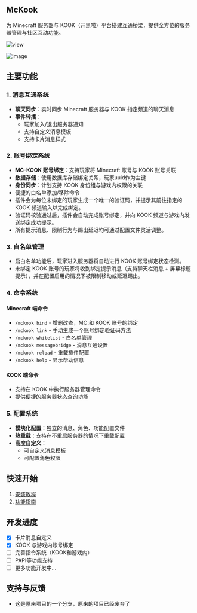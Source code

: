 ## **McKook**
为 Minecraft 服务器与 KOOK（开黑啦）平台搭建互通桥梁，提供全方位的服务器管理与社区互动功能。

![view](https://moe-counter.glitch.me/get/@mcKook.readme)

![image](https://github.com/meteorOSS/McKook/assets/61687266/f25ff878-5e7c-4b33-9cbc-9664634745f3)

## 主要功能

### 1. 消息互通系统
- **聊天同步**：实时同步 Minecraft 服务器与 KOOK 指定频道的聊天消息
- **事件转播**：
  - 玩家加入/退出服务器通知
  - 支持自定义消息模板
  - 支持卡片消息样式

### 2. 账号绑定系统
- **MC-KOOK 账号绑定**：支持玩家将 Minecraft 账号与 KOOK 账号关联
- **数据存储**：使用数据库存储绑定关系，玩家uuid作为主键
- **身份同步**：计划支持 KOOK 身份组与游戏内权限的关联
- 便捷的白名单添加/移除命令
- 插件会为每位未绑定的玩家生成一个唯一的验证码，并提示其前往指定的 KOOK 频道输入以完成绑定。
- 验证码校验通过后，插件会自动完成账号绑定，并向 KOOK 频道与游戏内发送绑定成功提示。
- 所有提示消息、限制行为与踢出延迟均可通过配置文件灵活调整。

### 3. 白名单管理
- 启白名单功能后，玩家进入服务器将自动进行 KOOK 账号绑定状态检测。
- 未绑定 KOOK 账号的玩家将收到绑定提示消息（支持聊天栏消息 + 屏幕标题提示），并在配置启用的情况下被限制移动或延迟踢出。

### 4. 命令系统
#### Minecraft 端命令
- `/mckook bind` - 增删改查，MC 和 KOOK 账号的绑定
- `/mckook link` - 手动生成一个账号绑定验证码方法
- `/mckook whitelist` - 白名单管理
- `/mckook messagebridge` - 消息互通设置
- `/mckook reload` - 重载插件配置
- `/mckook help` - 显示帮助信息

#### KOOK 端命令
- 支持在 KOOK 中执行服务器管理命令
- 提供便捷的服务器状态查询功能

### 5. 配置系统
- **模块化配置**：独立的消息、角色、功能配置文件
- **热重载**：支持在不重启服务器的情况下重载配置
- **高度自定义**：
  - 可自定义消息模板
  - 可配置角色权限

## 快速开始
1. [安装教程](https://github.com/meteorOSS/McKook/wiki/%E5%BF%AB%E9%80%9F%E5%BC%80%E5%A7%8B)
2. [功能指南](https://github.com/meteorOSS/McKook/wiki/%E7%8E%B0%E5%9C%A8%E5%8F%AF%E4%BB%A5%E5%B9%B2%E4%BB%80%E4%B9%88)

## 开发进度
- [x] 卡片消息自定义
- [x] KOOK 与游戏内账号绑定
- [ ] 完善指令系统（KOOK和游戏内）
- [ ] PAPI等功能支持
- [ ] 更多功能开发中...

## 支持与反馈
- 这是原来项目的一个分支，原来的项目已经废弃了